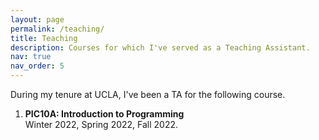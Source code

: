 ```yaml
---
layout: page
permalink: /teaching/
title: Teaching
description: Courses for which I've served as a Teaching Assistant.
nav: true
nav_order: 5
---
```


During my tenure at UCLA, I've been a TA for the following course.

1. **PIC10A: Introduction to Programming** <br>
  Winter 2022, Spring 2022, Fall 2022.
